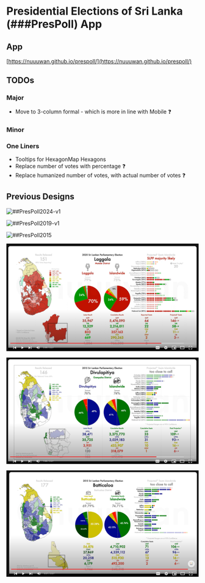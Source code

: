 # Presidential Elections of Sri Lanka (###PresPoll) App

## App

[https://nuuuwan.github.io/prespoll/](https://nuuuwan.github.io/prespoll/)

## TODOs

### Major

* Move to 3-column formal - which is more in line with Mobile ❓

### Minor

### One Liners

* Tooltips for HexagonMap Hexagons
* Replace number of votes with percentage ❓
* Replace humanized number of votes, with actual number of votes ❓

## Previous Designs

![##PresPoll2024-v1](README.files/##PresPoll2024-v1.png)

![##PresPoll2019-v1](README.files/##PresPoll2019-v1.png)

![##PresPoll2015](README.files/##PresPoll2015.png)

![GenElecSL2020](README.files/GenElecSL2020.png)

![GenElecSL2015-v2](README.files/GenElecSL2015-v2.png)

![GenElecSL2015-v1](README.files/GenElecSL2015-v1.png)

